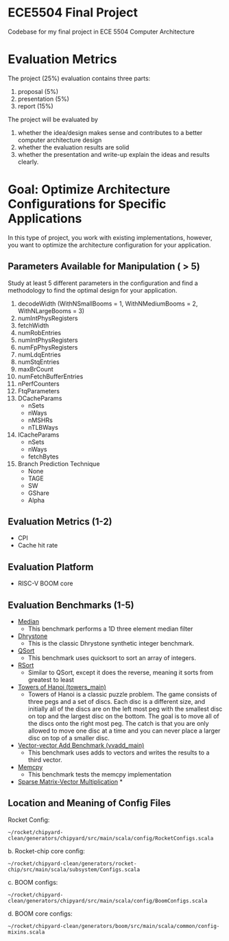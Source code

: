 # ECE5504 Final Project
Codebase for my final project in ECE 5504 Computer Architecture
# Evaluation Metrics 
The project (25%) evaluation contains three parts:
1. proposal (5%)
2. presentation (5%)
3. report (15%)

The project will be evaluated by 
1. whether the idea/design makes sense and contributes to a better
computer architecture design
2. whether the evaluation results are solid
3. whether the presentation and write-up explain the ideas and results clearly.

# Goal: Optimize Architecture Configurations for Specific Applications 
In this type of project, you work with existing implementations, however, you want to optimize the architecture configuration for your application.
## Parameters Available for Manipulation ( > 5)
Study at least 5 different parameters in the configuration and find a methodology to find the optimal design for your application.
1. decodeWidth (WithNSmallBooms = 1, WithNMediumBooms = 2, WithNLargeBooms = 3)
2. numIntPhysRegisters
3. fetchWidth
4. numRobEntries
5. numIntPhysRegisters
6. numFpPhysRegisters
7. numLdqEntries
8. numStqEntries
9. maxBrCount
10. numFetchBufferEntries
11. nPerfCounters
12. FtqParameters
13. DCacheParams
    - nSets
    - nWays
    - nMSHRs
    - nTLBWays
15. ICacheParams
    - nSets
    - nWays
    - fetchBytes
16. Branch Prediction Technique
    - None
    - TAGE
    - SW
    - GShare
    - Alpha
## Evaluation Metrics (1-2)
* CPI
* Cache hit rate 
## Evaluation Platform
- RISC-V BOOM core
## Evaluation Benchmarks (1-5)
* [Median](https://github.com/riscv-software-src/riscv-tests/blob/master/benchmarks/median/median_main.c)
  * This benchmark performs a 1D three element median filter
* [Dhrystone](https://github.com/riscv-software-src/riscv-tests/blob/master/benchmarks/dhrystone/dhrystone_main.c)
  * This is the classic Dhrystone synthetic integer benchmark.
* [QSort](https://github.com/riscv-software-src/riscv-tests/blob/master/benchmarks/qsort/qsort_main.c)
  * This benchmark uses quicksort to sort an array of integers.
* [RSort](https://github.com/riscv-software-src/riscv-tests/blob/master/benchmarks/rsort/rsort.c)
  * Similar to QSort, except it does the reverse, meaning it sorts from greatest to least 
* [Towers of Hanoi (towers_main)](https://github.com/riscv-software-src/riscv-tests/blob/master/benchmarks/towers/towers_main.c)
  * Towers of Hanoi is a classic puzzle problem. The game consists of three pegs and a set of discs. Each disc is a different size, and initially all of the discs are on the left most peg with the smallest disc on top and the largest disc on the bottom. The goal is to move all of the discs onto the right most peg. The catch is that you are only allowed to move one disc at a time and you can never place a larger disc on top of a smaller disc.
* [Vector-vector Add Benchmark (vvadd_main)](https://github.com/riscv-software-src/riscv-tests/blob/master/benchmarks/vvadd/vvadd_main.c)
  * This benchmark uses adds to vectors and writes the results to a third vector.
* [Memcpy](https://github.com/riscv-software-src/riscv-tests/blob/master/benchmarks/memcpy/memcpy_main.c)
  * This benchmark tests the memcpy implementation
* [Sparse Matrix-Vector Multiplication](https://github.com/riscv-software-src/riscv-tests/blob/master/benchmarks/spmv)
    * 
## Location and Meaning of Config Files 
Rocket Config:
```
~/rocket/chipyard-clean/generators/chipyard/src/main/scala/config/RocketConfigs.scala
```
b. Rocket-chip core config:
```
~/rocket/chipyard-clean/generators/rocket-chip/src/main/scala/subsystem/Configs.scala
```
c. BOOM configs:
```
~/rocket/chipyard-clean/generators/chipyard/src/main/scala/config/BoomConfigs.scala
```
d. BOOM core configs:
```
~/rocket/chipyard-clean/generators/boom/src/main/scala/common/config-mixins.scala
```
